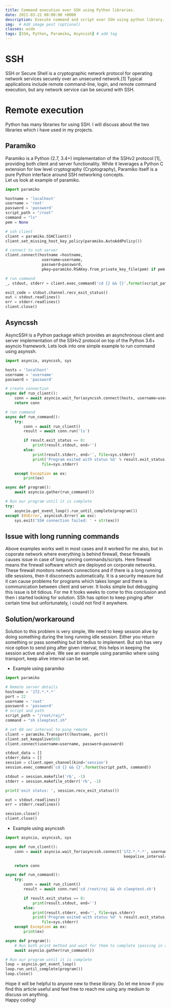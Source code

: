 ```yaml
---
title: Command execution over SSH using Python libraries.
date: 2021-03-22 00:00:00 +0000
description: Execute command and script over SSH using python library.
img:  # Add image post (optional)
classes: wide
tags: [SSH, Python, Paramiko, Asyncssh] # add tag
---
```

# SSH
SSH or Secure Shell is a cryptographic network protocol for operating network services securely over an unsecured network.[1] Typical applications include remote command-line, login, and remote command execution, but any network service can be secured with SSH.  
# Remote execution
Python has many libraries for using SSH. I will discuss about the two libraries which i have used in my projects.  
## Paramiko
Paramiko is a Python (2.7, 3.4+) implementation of the SSHv2 protocol [1], providing both client and server functionality. While it leverages a Python C extension for low level cryptography (Cryptography), Paramiko itself is a pure Python interface around SSH networking concepts.  
Let us look at example of paramiko.  
```python
import paramiko

hostname = 'localhost'
username = 'root'
password = 'password'
script_path = "/root"
command = "ls"
pem = None

# ssh client
client = paramiko.SSHClient()
client.set_missing_host_key_policy(paramiko.AutoAddPolicy())

# connect to ssh server
client.connect(hostname =hostname,
                username=username,
                password=password,
                pkey=paramiko.RSAKey.from_private_key_file(pem) if pem else None)

# run command
_, stdout, stderr = client.exec_command('cd {} && {}'.format(script_path, command))

exit_code = stdout.channel.recv_exit_status()
out = stdout.readlines()
err = stderr.readlines()
client.close()
```
## Asyncssh
AsyncSSH is a Python package which provides an asynchronous client and server implementation of the SSHv2 protocol on top of the Python 3.6+ asyncio framework. Lets look into one simple example to run command using asynssh.  
```python
import asyncio, asyncssh, sys

hosts = 'localhost'
username = 'username'
password = 'password'

# create connection
async def run_client():
    conn = await asyncio.wait_for(asyncssh.connect(hosts, username=username, password=password, known_hosts = None),10,)
    return conn

# run command
async def run_command():    
    try:
        conn = await run_client()        
        result = await conn.run('ls')

        if result.exit_status == 0:            
            print(result.stdout, end='')
        else:
            print(result.stderr, end='', file=sys.stderr)
            print('Program exited with status %d' % result.exit_status,
                file=sys.stderr)

    except Exception as ex:
        print(ex)      

async def program():
    await asyncio.gather(run_command())

# Run our program until it is complete
try:
    asyncio.get_event_loop().run_until_complete(program())
except (OSError, asyncssh.Error) as exc:
    sys.exit('SSH connection failed: ' + str(exc))
```
## Issue with long running commands
Above examples works well in most cases and it worked for me also, but in coporate network where everything is behind firewall, these firewalls causes issue in case of long running commands/scripts. Here firewall means the firewall software which are deployed on corporate networks. These firewall monitors network connections and if there is a long running idle sessions, then it disconnects automatically. It is a security measure but it can cause problems for programs which takes longer and there is communication between client and server. It looks simple but debugging this issue is bit tidious. For me it tooks weeks to come to this conclusion and then i started looking for solution. SSh has option to keep pinging after certain time but unfortunately, i could not find it anywhere.
## Solution/workaround
Solution to this problem is very simple, We need to keep session alive by doing something during the long running idle session. Either you return something or pass something but bit tedius to implement. But ssh has very nice option to send ping after given interval, this helps in keeping the session active and alive. We see an example using paramiko where using transport, keep alive interval can be set.  
* Example using paramiko  
```python
import paramiko

# Remote server details
hostname = '172.*.*.*'
port = 22
username = 'root' 
password = 'password'
# script and path
script_path = "/root/raj/"
command = "sh sleeptest.sh"

# set 60 sec interval to ping remote
client = paramiko.Transport((hostname, port))
client.set_keepalive(60)
client.connect(username=username, password=password)

stdout_data = []
stderr_data = []
session = client.open_channel(kind='session')
session.exec_command('cd {} && {}'.format(script_path, command))

stdout = session.makefile('rb', -1)
stderr = session.makefile_stderr('rb', -1)

print('exit status: ', session.recv_exit_status())

out = stdout.readlines()
err = stderr.readlines()

session.close()
client.close()
```
*  Example using asyncssh
```python
import asyncio, asyncssh, sys

async def run_client():
    conn = await asyncio.wait_for(asyncssh.connect('172.*.*.*', username='root', password='password', known_hosts = None,
                                                    keepalive_interval=600, keepalive_count_max=10000),10,)

    return conn

async def run_command():    
    try:
        conn = await run_client()        
        result = await conn.run('cd /root/raj && sh sleeptest.sh')

        if result.exit_status == 0:            
            print(result.stdout, end='')                        
        else:
            print(result.stderr, end='', file=sys.stderr)
            print('Program exited with status %d' % result.exit_status,
                file=sys.stderr)
    except Exception as ex:
        print(ex)      

async def program():
    # Run both print method and wait for them to complete (passing in asyncState)    
    await asyncio.gather(run_command())

# Run our program until it is complete
loop = asyncio.get_event_loop()
loop.run_until_complete(program())
loop.close()
```
Hope it will be helpful to anyone new to these library. Do let me know if you find this article useful and feel free to reach me using any medium to discuss on anything.  
Happy coding!
